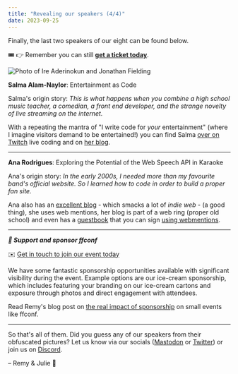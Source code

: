 ```yaml
---
title: "Revealing our speakers (4/4)"
date: 2023-09-25
---
```


Finally, the last two speakers of our eight can be found below.

🎟️ 👉 Remember you can still **[get a ticket today](https://ffconf.org/tickets)**.

![Photo of Ire Aderinokun and Jonathan Fielding](https://ffconf.org/images/articles/2023-speakers-4.jpg)


**Salma Alam-Naylor**: Entertainment as Code

Salma's origin story: _This is what happens when you combine a high school music teacher, a comedian, a front end developer, and the strange novelty of live streaming on the internet._

With a repeating the mantra of "I write code for _your_ entertainment" (where I imagine visitors demand to be entertained!) you can find Salma [over on Twitch](https://www.twitch.tv/whitep4nth3r/videos) live coding and on [her blog](https://whitep4nth3r.com/blog/).

---

**Ana Rodrigues**: Exploring the Potential of the Web Speech API in Karaoke

Ana's origin story: _In the early 2000s, I needed more than my favourite band's official website. So I learned how to code in order to build a proper fan site._

Ana also has an [excellent blog](https://ohhelloana.blog/) - which smacks a lot of _indie web_ - (a good thing), she uses web mentions, her blog is part of a web ring (proper old school) and even has a [guestbook](https://ohhelloana.blog/guestbook/) that you can sign [using webmentions](https://ohhelloana.blog/rsvp-using-webmentions/).

---

***💞 Support and sponsor ffconf***

✉️ [Get in touch to join our event today](mailto:events@leftlogic.com?subject=Request%20for%20sponsor%20pack%20%5B2023%5D)

We have some fantastic sponsorship opportunities available with significant visibility during the event. Example options are our ice-cream sponsorship, which includes featuring your branding on our ice-cream cartons and exposure through photos and direct engagement with attendees.

Read Remy's blog post on [the real impact of sponsorship](https://remysharp.com/2023/09/14/why-sponsor-ffconf) on small events like ffconf.

---

So that's all of them. Did you guess any of our speakers from their obfuscated pictures? Let us know via our socials ([Mastodon](https://social.ffconf.org/@ffconf) or [Twitter](https://twitter.com/ffconf)) or join us on [Discord](https://ffconf.org/chat).

– Remy & Julie 👋
